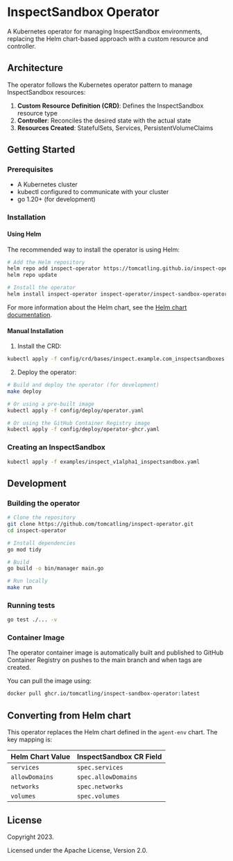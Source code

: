 # InspectSandbox Operator

A Kubernetes operator for managing InspectSandbox environments, replacing the Helm chart-based approach with a custom resource and controller.

## Architecture

The operator follows the Kubernetes operator pattern to manage InspectSandbox resources:

1. **Custom Resource Definition (CRD)**: Defines the InspectSandbox resource type
2. **Controller**: Reconciles the desired state with the actual state
3. **Resources Created**: StatefulSets, Services, PersistentVolumeClaims

## Getting Started

### Prerequisites

- A Kubernetes cluster
- kubectl configured to communicate with your cluster
- go 1.20+ (for development)

### Installation

#### Using Helm

The recommended way to install the operator is using Helm:

```bash
# Add the Helm repository
helm repo add inspect-operator https://tomcatling.github.io/inspect-operator/
helm repo update

# Install the operator
helm install inspect-operator inspect-operator/inspect-sandbox-operator
```

For more information about the Helm chart, see the [Helm chart documentation](./helm-charts/inspect-sandbox-operator/README.md).

#### Manual Installation

1. Install the CRD:

```bash
kubectl apply -f config/crd/bases/inspect.example.com_inspectsandboxes.yaml
```

2. Deploy the operator:

```bash
# Build and deploy the operator (for development)
make deploy

# Or using a pre-built image
kubectl apply -f config/deploy/operator.yaml

# Or using the GitHub Container Registry image
kubectl apply -f config/deploy/operator-ghcr.yaml
```

### Creating an InspectSandbox

```bash
kubectl apply -f examples/inspect_v1alpha1_inspectsandbox.yaml
```

## Development

### Building the operator

```bash
# Clone the repository
git clone https://github.com/tomcatling/inspect-operator.git
cd inspect-operator

# Install dependencies
go mod tidy

# Build
go build -o bin/manager main.go

# Run locally
make run
```

### Running tests

```bash
go test ./... -v
```

### Container Image

The operator container image is automatically built and published to GitHub Container Registry 
on pushes to the main branch and when tags are created.

You can pull the image using:

```bash
docker pull ghcr.io/tomcatling/inspect-sandbox-operator:latest
```

## Converting from Helm chart

This operator replaces the Helm chart defined in the `agent-env` chart. The key mapping is:

| Helm Chart Value | InspectSandbox CR Field |
|------------------|-------------------------|
| `services` | `spec.services` |
| `allowDomains` | `spec.allowDomains` |
| `networks` | `spec.networks` |
| `volumes` | `spec.volumes` |

## License

Copyright 2023.

Licensed under the Apache License, Version 2.0.